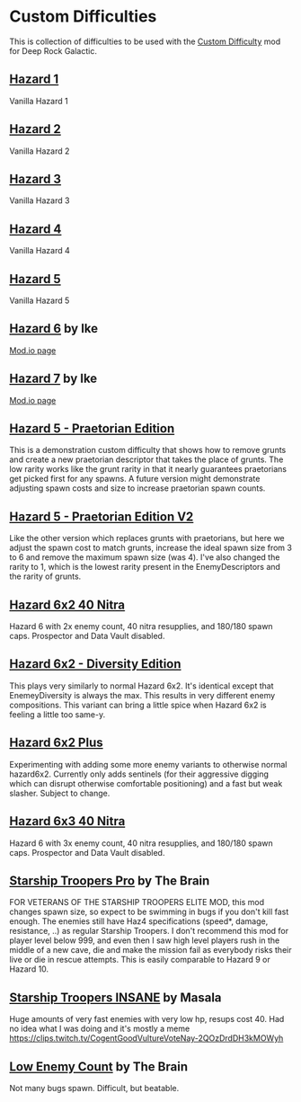 # Custom Difficulties

This is collection of difficulties to be used with the [Custom Difficulty](https://drg.mod.io/custom-difficulty) mod for Deep Rock Galactic.

## [Hazard 1](difficulties/Hazard_1.cd.json)
Vanilla Hazard 1

## [Hazard 2](difficulties/Hazard_2.cd.json)
Vanilla Hazard 2

## [Hazard 3](difficulties/Hazard_3.cd.json)
Vanilla Hazard 3

## [Hazard 4](difficulties/Hazard_4.cd.json)
Vanilla Hazard 4

## [Hazard 5](difficulties/Hazard_5.cd.json)
Vanilla Hazard 5

## [Hazard 6](difficulties/Hazard_6.cd.json) by Ike
[Mod.io page](https://drg.mod.io/ike)

## [Hazard 7](difficulties/Hazard_7.cd.json) by Ike
[Mod.io page](https://drg.mod.io/hazard-7)

## [Hazard 5 - Praetorian Edition](difficulties/Hazard_5_Praetorian_Edition.cd.json)
This is a demonstration custom difficulty that shows how to remove grunts and create a new praetorian descriptor that takes the place of grunts. The low rarity works like the grunt rarity in that it nearly guarantees praetorians get picked first for any spawns. A future version might demonstrate adjusting spawn costs and size to increase praetorian spawn counts.

## [Hazard 5 - Praetorian Edition V2](difficulties/Hazard_5_Praetorian_Edition_v2.cd.json)
Like the other version which replaces grunts with praetorians, but here we adjust the spawn cost to match grunts, increase the ideal spawn size from 3 to 6 and remove the maximum spawn size (was 4). I've also changed the rarity to 1, which is the lowest rarity present in the EnemyDescriptors and the rarity of grunts.

## [Hazard 6x2 40 Nitra](difficulties/Hazard_6x2_40_Nitra.cd.json)
Hazard 6 with 2x enemy count, 40 nitra resupplies, and 180/180 spawn caps. Prospector and Data Vault disabled.

## [Hazard 6x2 - Diversity Edition](difficulties/Hazard_6x2_Diversity_Edition.cd.json)
This plays very similarly to normal Hazard 6x2. It's identical except that EnemeyDiversity is always the max. This results in very different enemy compositions. This variant can bring a little spice when Hazard 6x2 is feeling a little too same-y.

## [Hazard 6x2 Plus](difficulties/Hazard_6x2_Plus.cd.json)
Experimenting with adding some more enemy variants to otherwise normal hazard6x2. Currently only adds sentinels (for their aggressive digging which can disrupt otherwise comfortable positioning) and a fast but weak slasher. Subject to change.

## [Hazard 6x3 40 Nitra](difficulties/Hazard_6x3_40_Nitra.cd.json)
Hazard 6 with 3x enemy count, 40 nitra resupplies, and 180/180 spawn caps. Prospector and Data Vault disabled.

## [Starship Troopers Pro](difficulties/Starship_Troopers_Pro.cd.json) by The Brain
FOR VETERANS OF THE STARSHIP TROOPERS ELITE MOD, this mod changes spawn size, so expect to be swimming in bugs if you don't kill fast enough. The enemies still have Haz4 specifications (speed*, damage, resistance, ..) as regular Starship Troopers. I don't recommend this mod for player level below 999, and even then I saw high level players rush in the middle of a new cave, die and make the mission fail as everybody risks their live or die in rescue attempts. This is easily comparable to Hazard 9 or Hazard 10.

## [Starship Troopers INSANE](difficulties/Starship_Troopers_INSANE.cd.json) by Masala
Huge amounts of very fast enemies with very low hp, resups cost 40. Had no idea what I was doing and it's mostly a meme https://clips.twitch.tv/CogentGoodVultureVoteNay-2QOzDrdDH3kMOWyh

## [Low Enemy Count](difficulties/Low_Enemy_Count.cd.json) by The Brain
Not many bugs spawn. Difficult, but beatable.